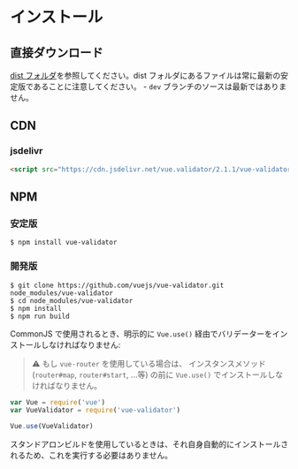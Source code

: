 # インストール

## 直接ダウンロード

[dist フォルダ](https://github.com/vuejs/vue-validator/tree/dev/dist)を参照してください。dist フォルダにあるファイルは常に最新の安定版であることに注意してください。 - `dev` ブランチのソースは最新ではありません。

## CDN

### jsdelivr

```html
<script src="https://cdn.jsdelivr.net/vue.validator/2.1.1/vue-validator.min.js"></script>
```

## NPM

### 安定版

    $ npm install vue-validator

### 開発版

    $ git clone https://github.com/vuejs/vue-validator.git node_modules/vue-validator
    $ cd node_modules/vue-validator
    $ npm install
    $ npm run build

CommonJS で使用されるとき、明示的に `Vue.use()` 経由でバリデーターをインストールしなければなりません:

> :warning: もし `vue-router` を使用している場合は、 インスタンスメソッド (`router#map`, `router#start`, ...等) の前に `Vue.use()` でインストールしなければなりません。

```javascript
var Vue = require('vue')
var VueValidator = require('vue-validator')

Vue.use(VueValidator)
```

スタンドアロンビルドを使用しているときは、それ自身自動的にインストールされるため、これを実行する必要はありません。
